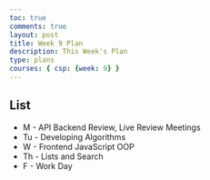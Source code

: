 ```yaml
---
toc: true
comments: true
layout: post
title: Week 9 Plan
description: This Week's Plan
type: plans
courses: { csp: {week: 9} }
---
```


## List
- M - API Backend Review, Live Review Meetings
- Tu - Developing Algorithms
- W - Frontend JavaScript OOP
- Th - Lists and Search
- F - Work Day